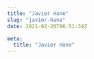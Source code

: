 ```yaml
---
title: "Javier Hane"
slug: "javier-hane"
date: 2021-02-20T06:51:34Z

meta:
  title: "Javier Hane"
---
```


